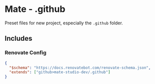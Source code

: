 # Mate - .github

Preset files for new project, especially the `.github` folder.

## Includes

### Renovate Config

```json
{
  "$schema": "https://docs.renovatebot.com/renovate-schema.json",
  "extends": ["github>mate-studio-dev/.github"]
}
```
